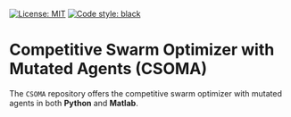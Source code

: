 [![License: MIT](https://img.shields.io/badge/license-MIT-blue.svg )](https://github.com/ElvisCuiHan/CSOMA/blob/main/LICENSE.md)
[![Code style: black](https://img.shields.io/badge/code%20style-black-000000.svg)](https://github.com/ambv/black)

# Competitive Swarm Optimizer with Mutated Agents (CSOMA)
The `CSOMA` repository offers the competitive swarm optimizer with mutated agents in both **Python** and **Matlab**.

